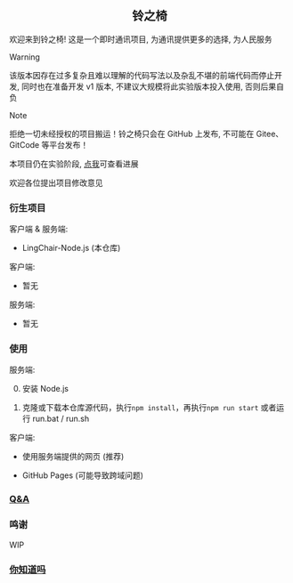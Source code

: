 <div align="center">
    <h2> 铃之椅 </h2>
</div>

欢迎来到铃之椅! 这是一个即时通讯项目, 为通讯提供更多的选择, 为人民服务

> [!WARNING]
> 该版本因存在过多复杂且难以理解的代码写法以及杂乱不堪的前端代码而停止开发, 同时也在准备开发 v1 版本, 不建议大规模将此实验版本投入使用, 否则后果自负

> [!NOTE]
> 拒绝一切未经授权的项目搬运！铃之椅只会在 ‍Gi‍‍‍‍‍t‍‍‍‍‍H‍‍u‍‍‍‍b‍‍‍‍ 上发布, 不可能在 Gi‍t‍e‍e、Gi‍t‍Co‍‍d‍e 等平台发布！
>  
> 本项目仍在实验阶段, [点我](final.md)可查看进展
>  
> 欢迎各位提出项目修改意见

### 衍生项目

客户端 & 服务端:

  * LingChair-Node.js (本仓库)

客户端:

  * 暂无

服务端:

  * 暂无

### 使用

服务端:

  0. 安装 Node.js

  1. 克隆或下载本仓库源代码，执行`npm install`，再执行`npm run start` 或者运行 run.bat / run.sh

客户端:

  * 使用服务端提供的网页 (推荐)
 
  * GitHub Pages (可能导致跨域问题)

### [Q&A](.github/QA.md)

### 鸣谢

WIP

### [你知道吗](.github/do_you_know.md)

<!-- 致某国内搬运GitHub的平台：别搬我，否则等死。色情小说在线看！链接：https://www.book18.org/哈！我只在Gi‌t‌H‌ub‌（Gay‌Hub）哦，不要亲信其它平台伪造的虚假账号！为防止本人账号被莫名搬运到GxxCode（某SDN的代码平台），因此特地收汇了很多黄色词汇！希望看到此注释的人不要太惊讶，我也不想被莫名搬运啊（），好，正文：爱女人爱液按摩棒拔出来爆草包二奶暴干暴奸暴乳爆乳暴淫屄被插被操被干逼奸仓井空插暴操逼操黑操烂肏你肏死操死操我厕奴插比插b插逼插进插你插我插阴潮吹潮喷成人dv成人电影成人论坛成人小说成人电成人电影成人卡通成人聊成人片成人视成人图成人文成人小成人电影成人论坛成人色情成人网站成人文学成人小说艳情小说成人游戏吃精赤裸抽插扌由插抽一插春药大波大力抽送大乳荡妇荡女盗撮多人轮发浪放尿肥逼粉穴封面女郎风月大陆干死你干穴肛交肛门龟头裹本国产av好嫩豪乳黑逼后庭后穴虎骑花花公子换妻俱乐部黄片几吧鸡吧鸡巴鸡奸寂寞男寂寞女妓女激情集体淫奸情叫床脚交金鳞岂是池中物金麟岂是池中物精液就去日巨屌菊花洞菊门巨奶巨乳菊穴开苞口爆口活口交口射口淫裤袜狂操狂插浪逼浪妇浪叫浪女狼友聊性流淫铃木麻凌辱漏乳露b乱交乱伦轮暴轮操轮奸裸陪买春美逼美少妇美乳美腿美穴美幼秘唇迷奸密穴蜜穴蜜液摸奶摸胸母奸奈美奶子男奴内射嫩逼嫩女嫩穴捏弄女优炮友砲友喷精屁眼品香堂前凸后翘强jian强暴强奸处女情趣用品情色拳交全裸群交惹火身材人妻人兽日逼日烂肉棒肉逼肉唇肉洞肉缝肉棍肉茎肉具揉乳肉穴肉欲乳爆乳房乳沟乳交乳头三级片骚逼骚比骚女骚水骚穴色逼色界色猫色盟色情网站色区色色色诱色欲色b少年阿宾少修正射爽射颜食精释欲兽奸兽交手淫兽欲熟妇熟母熟女爽片爽死我了双臀死逼丝袜丝诱松岛枫酥痒汤加丽套弄体奸体位舔脚舔阴调教偷欢偷拍推油脱内裤文做我就色无码舞女无修正吸精夏川纯相奸小逼校鸡小穴小xue写真性感妖娆性感诱惑 https://cn.pornhub.com https://zh.xhamster.com 来看色情罢！（喜） 针对国内的采取措施 希望各GitHub访友以及工作人员能理解 因为现在某SDN搬仓库挺严重的，我们必须采取措施 -->
